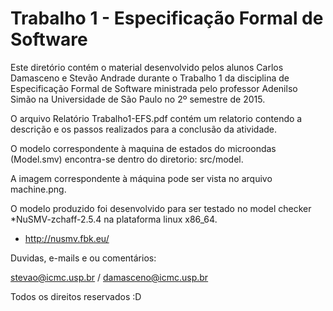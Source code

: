 # Trabalho 1 - Especificação Formal de Software


Este diretório contém o material desenvolvido pelos alunos Carlos Damasceno e Stevão Andrade durante o Trabalho 1 da disciplina de Especificação Formal de Software ministrada pelo professor Adenilso Simão na Universidade de São Paulo no 2º semestre de 2015.

O arquivo Relatório Trabalho1-EFS.pdf contém um relatorio contendo a descrição e os passos realizados para a conclusão da atividade.

O modelo correspondente à maquina de estados do microondas (Model.smv) encontra-se dentro do diretorio: src/model. 

A imagem correspondente à máquina pode ser vista no arquivo machine.png.

O modelo produzido foi desenvolvido para ser testado no model checker *NuSMV-zchaff-2.5.4 na plataforma linux x86_64.

* http://nusmv.fbk.eu/

Duvidas, e-mails e ou comentários:

stevao@icmc.usp.br / damasceno@icmc.usp.br

Todos os direitos reservados :D
